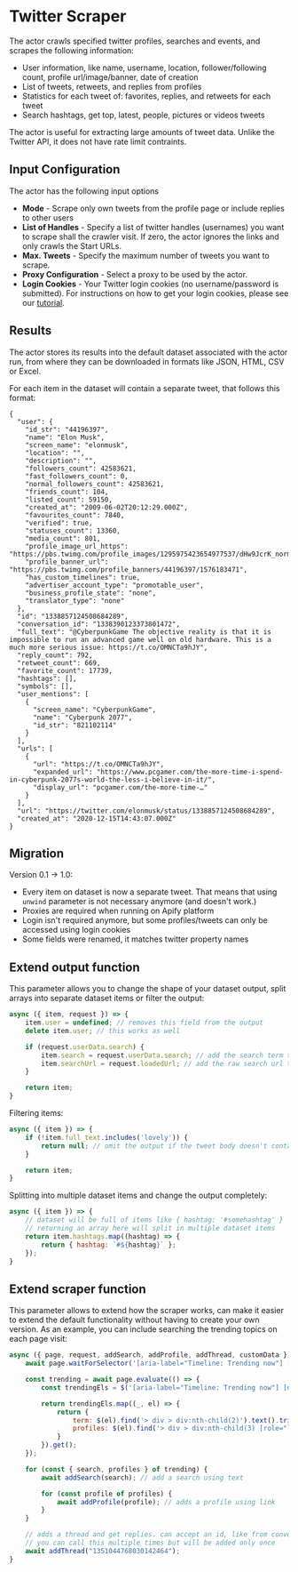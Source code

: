 # Twitter Scraper

The actor crawls specified twitter profiles, searches and events, and scrapes the following information:

- User information, like name, username, location, follower/following count, profile url/image/banner, date of creation
- List of tweets, retweets, and replies from profiles
- Statistics for each tweet of: favorites, replies, and retweets for each tweet
- Search hashtags, get top, latest, people, pictures or videos tweets

The actor is useful for extracting large amounts of tweet data. Unlike the Twitter API, it does not have rate limit contraints.

## Input Configuration

The actor has the following input options

- **Mode** - Scrape only own tweets from the profile page or include replies to other users
- **List of Handles** - Specify a list of twitter handles (usernames) you want to scrape
  shall the crawler visit. If zero, the actor ignores the links and only crawls the Start URLs.
- **Max. Tweets** - Specify the maximum number of tweets you want to scrape.
- **Proxy Configuration** - Select a proxy to be used by the actor.
- **Login Cookies** - Your Twitter login cookies (no username/password is submitted). For instructions on how to get your login cookies, please see our [tutorial](https://apify.com/help-dev/en/articles/1444249-log-in-to-website-by-transferring-cookies-from-web-browser).

## Results

The actor stores its results into the default dataset associated with the actor run,
from where they can be downloaded in formats like JSON, HTML, CSV or Excel.

For each item in the dataset will contain a separate tweet, that follows this format:

```jsonc
{
  "user": {
    "id_str": "44196397",
    "name": "Elon Musk",
    "screen_name": "elonmusk",
    "location": "",
    "description": "",
    "followers_count": 42583621,
    "fast_followers_count": 0,
    "normal_followers_count": 42583621,
    "friends_count": 104,
    "listed_count": 59150,
    "created_at": "2009-06-02T20:12:29.000Z",
    "favourites_count": 7840,
    "verified": true,
    "statuses_count": 13360,
    "media_count": 801,
    "profile_image_url_https": "https://pbs.twimg.com/profile_images/1295975423654977537/dHw9JcrK_normal.jpg",
    "profile_banner_url": "https://pbs.twimg.com/profile_banners/44196397/1576183471",
    "has_custom_timelines": true,
    "advertiser_account_type": "promotable_user",
    "business_profile_state": "none",
    "translator_type": "none"
  },
  "id": "1338857124508684289",
  "conversation_id": "1338390123373801472",
  "full_text": "@CyberpunkGame The objective reality is that it is impossible to run an advanced game well on old hardware. This is a much more serious issue: https://t.co/OMNCTa9hJY",
  "reply_count": 792,
  "retweet_count": 669,
  "favorite_count": 17739,
  "hashtags": [],
  "symbols": [],
  "user_mentions": [
    {
      "screen_name": "CyberpunkGame",
      "name": "Cyberpunk 2077",
      "id_str": "821102114"
    }
  ],
  "urls": [
    {
      "url": "https://t.co/OMNCTa9hJY",
      "expanded_url": "https://www.pcgamer.com/the-more-time-i-spend-in-cyberpunk-2077s-world-the-less-i-believe-in-it/",
      "display_url": "pcgamer.com/the-more-time-…"
    }
  ],
  "url": "https://twitter.com/elonmusk/status/1338857124508684289",
  "created_at": "2020-12-15T14:43:07.000Z"
}
```

## Migration

Version 0.1 -> 1.0:

* Every item on dataset is now a separate tweet. That means that using `unwind` parameter is not necessary anymore (and doesn't work.)
* Proxies are required when running on Apify platform
* Login isn't required anymore, but some profiles/tweets can only be accessed using login cookies
* Some fields were renamed, it matches twitter property names

## Extend output function

This parameter allows you to change the shape of your dataset output, split arrays into separate dataset items or filter the output:

```js
async ({ item, request }) => {
    item.user = undefined; // removes this field from the output
    delete item.user; // this works as well

    if (request.userData.search) {
        item.search = request.userData.search; // add the search term to the output
        item.searchUrl = request.loadedUrl; // add the raw search url to the output
    }

    return item;
}
```

Filtering items:

```js
async ({ item }) => {
    if (!item.full_text.includes('lovely')) {
        return null; // omit the output if the tweet body doesn't contain the text
    }

    return item;
}
```

Splitting into multiple dataset items and change the output completely:

```js
async ({ item }) => {
    // dataset will be full of items like { hashtag: '#somehashtag' }
    // returning an array here will split in multiple dataset items
    return item.hashtags.map((hashtag) => {
        return { hashtag: `#${hashtag}` };
    });
}
```

## Extend scraper function

This parameter allows to extend how the scraper works, can make it easier to extend the default functionality without having to create your own version. As an example, you can include searching the trending topics on each page visit:

```js
async ({ page, request, addSearch, addProfile, addThread, customData }) => {
    await page.waitForSelector('[aria-label="Timeline: Trending now"] [data-testid="trend"]');

    const trending = await page.evaluate(() => {
        const trendingEls = $('[aria-label="Timeline: Trending now"] [data-testid="trend"]');

        return trendingEls.map((_, el) => {
            return {
                term: $(el).find('> div > div:nth-child(2)').text().trim(),
                profiles: $(el).find('> div > div:nth-child(3) [role="link"]').map((_, el) => $(el).text()).get()
            }
        }).get();
    });

    for (const { search, profiles } of trending) {
        await addSearch(search); // add a search using text

        for (const profile of profiles) {
            await addProfile(profile); // adds a profile using link
        }
    }

    // adds a thread and get replies. can accept an id, like from conversation_id or an url
    // you can call this multiple times but will be added only once
    await addThread("1351044768030142464");
}
```

